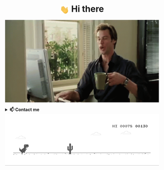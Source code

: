 <html>
<body>
<h1 style="text-align:center;"><img align="center" src="https://github.com/Parply/Parply/blob/master/.github/Hi.gif?raw=true" width="30px"> Hi there </h1>
</body>
</html>

<p align="center"> 
  <img align="center" height="270px" alt="GIF" src="jimcarrey.gif" />
</p>
<!--END_SECTION:waka-->

</details>
 
<details>
<summary> <b>📫 Contact me </b></summary>
<p align="center">
<a href="https://www.linkedin.com/in/galip-y%C4%B1ld%C4%B1z/"><img height="40px" alt="LinkedIn" src="linkedin.png"></a>
 <a href="https://www.instagram.com/gaaliip/"><img height="40px" alt="Instagram" src="insta.png"></a>
<a href="mailto:galipyildiz9606@outlook.com"><img height="40px" alt="Email" src="outlook.png"></a>
</p>
</details>
<img src="dino.gif" />

<!--
**galip975/galip975** is a ✨ _special_ ✨ repository because its `README.md` (this file) appears on your GitHub profile.

Here are some ideas to get you started:

- 🔭 I’m currently working on ...
- 🌱 I’m currently learning ...
- 👯 I’m looking to collaborate on ...
- 🤔 I’m looking for help with ...
- 💬 Ask me about ...
- 📫 How to reach me: ...
- 😄 Pronouns: ...
- ⚡ Fun fact: ...
-->
